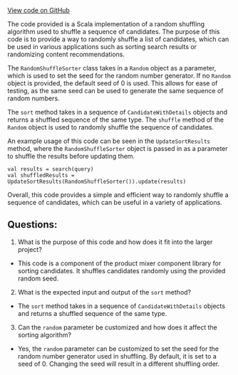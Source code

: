 [View code on GitHub](https://github.com/misbahsy/the-algorithm/product-mixer/component-library/src/main/scala/com/twitter/product_mixer/component_library/selector/sorter/RandomShuffleSorter.scala)

The code provided is a Scala implementation of a random shuffling algorithm used to shuffle a sequence of candidates. The purpose of this code is to provide a way to randomly shuffle a list of candidates, which can be used in various applications such as sorting search results or randomizing content recommendations.

The `RandomShuffleSorter` class takes in a `Random` object as a parameter, which is used to set the seed for the random number generator. If no `Random` object is provided, the default seed of 0 is used. This allows for ease of testing, as the same seed can be used to generate the same sequence of random numbers.

The `sort` method takes in a sequence of `CandidateWithDetails` objects and returns a shuffled sequence of the same type. The `shuffle` method of the `Random` object is used to randomly shuffle the sequence of candidates.

An example usage of this code can be seen in the `UpdateSortResults` method, where the `RandomShuffleSorter` object is passed in as a parameter to shuffle the results before updating them.

```
val results = search(query)
val shuffledResults = UpdateSortResults(RandomShuffleSorter()).update(results)
```

Overall, this code provides a simple and efficient way to randomly shuffle a sequence of candidates, which can be useful in a variety of applications.
## Questions: 
 1. What is the purpose of this code and how does it fit into the larger project?
- This code is a component of the product mixer component library for sorting candidates. It shuffles candidates randomly using the provided random seed.

2. What is the expected input and output of the `sort` method?
- The `sort` method takes in a sequence of `CandidateWithDetails` objects and returns a shuffled sequence of the same type.

3. Can the `random` parameter be customized and how does it affect the sorting algorithm?
- Yes, the `random` parameter can be customized to set the seed for the random number generator used in shuffling. By default, it is set to a seed of 0. Changing the seed will result in a different shuffling order.